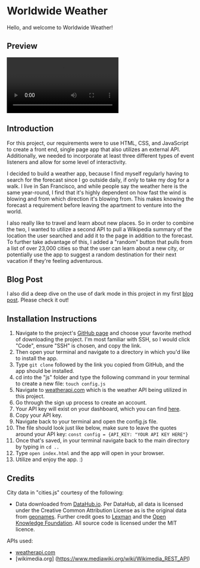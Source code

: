 # Worldwide Weather

Hello, and welcome to Worldwide Weather!

## Preview
![Video Preview](https://i.imgur.com/bXsVUlG.mp4)

## Introduction

For this project, our requirements were to use HTML, CSS, and JavaScript to create a front end, single page app that also utilizes an external API. Additionally, we needed to incorporate at least three different types of event listeners and allow for some level of interactivity.

I decided to build a weather app, because I find myself regularly having to search for the forecast since I go outside daily, if only to take my dog for a walk. I live in San Francisco, and while people say the weather here is the same year-round, I find that it's highly dependent on how fast the wind is blowing and from which direction it's blowing from. This makes knowing the forecast a requirement before leaving the apartment to venture into the world.

I also really like to travel and learn about new places. So in order to combine the two, I wanted to utilize a second API to pull a Wikipedia summary of the location the user searched and add it to the page in addition to the forecast. To further take advantage of this, I added a "random" button that pulls from a list of over 23,000 cities so that the user can learn about a new city, or potentially use the app to suggest a random destination for their next vacation if they're feeling adventurous.

## Blog Post

I also did a deep dive on the use of dark mode in this project in my first [blog post](https://dev.to/trevortx/first-project-worldwide-weather-4dno). Please check it out!

## Installation Instructions
1. Navigate to the project's [GitHub page](https://github.com/trevortx/worldwide-weather) and choose your favorite method of downloading the project. I'm most familiar with SSH, so I would click "Code", ensure "SSH" is chosen, and copy the link.
2. Then open your terminal and navigate to a directory in which you'd like to install the app. 
3. Type `git clone` followed by the link you copied from GitHub, and the app should be installed.
4. cd into the "js" folder and type the following command in your terminal to create a new file: `touch config.js`
4. Navigate to [weatherapi.com](https://www.weatherapi.com/) which is the weather API being utilized in this project.
5. Go through the sign up process to create an account.
6. Your API key will exist on your dashboard, which you can find [here](https://www.weatherapi.com/my/).
7. Copy your API key.
8. Navigate back to your terminal and open the config.js file.
9. The file should look just like below, make sure to leave the quotes around your API key:
`const config = {API_KEY: "YOUR API KEY HERE"}`
10. Once that's saved, in your terminal navigate back to the main directory by typing in `cd ..`
11. Type `open index.html` and the app will open in your browser.
12. Utilize and enjoy the app. :)

## Credits
City data in "cities.js" courtesy of the following:
- Data downloaded from [DataHub.io](https://datahub.io/core/world-cities). Per DataHub, all data is licensed under the Creative Common Attribution License as is the original data from [geonames](http://www.geonames.org/). Further credit goes to [Lexman](https://okfnlabs.org/members/lexman/) and the [Open Knowledge Foundation](https://okfn.org/). All source code is licensed under the MIT licence.

APIs used:
- [weatherapi.com](https://www.weatherapi.com/)
- [wikimedia.org] (https://www.mediawiki.org/wiki/Wikimedia_REST_API)
